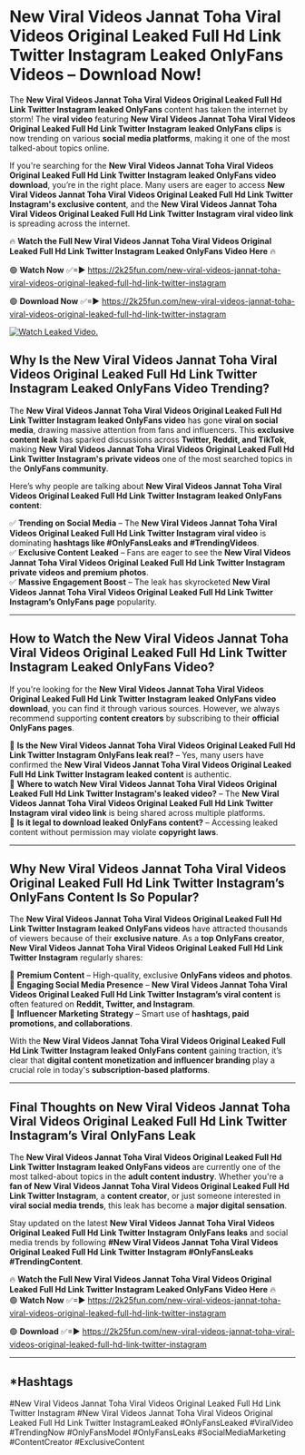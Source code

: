 # New Viral Videos Jannat Toha Viral Videos Original Leaked Full Hd Link Twitter Instagram Leaked OnlyFans Videos – Download Now!

The **New Viral Videos Jannat Toha Viral Videos Original Leaked Full Hd Link Twitter Instagram leaked OnlyFans** content has taken the internet by storm! The **viral video** featuring **New Viral Videos Jannat Toha Viral Videos Original Leaked Full Hd Link Twitter Instagram leaked OnlyFans clips** is now trending on various **social media platforms**, making it one of the most talked-about topics online.  

If you're searching for the **New Viral Videos Jannat Toha Viral Videos Original Leaked Full Hd Link Twitter Instagram leaked OnlyFans video download**, you’re in the right place. Many users are eager to access **New Viral Videos Jannat Toha Viral Videos Original Leaked Full Hd Link Twitter Instagram's exclusive content**, and the **New Viral Videos Jannat Toha Viral Videos Original Leaked Full Hd Link Twitter Instagram viral video link** is spreading across the internet.  

🔥 **Watch the Full New Viral Videos Jannat Toha Viral Videos Original Leaked Full Hd Link Twitter Instagram Leaked OnlyFans Video Here** 🔥  

🟢 **Watch Now** ✅=► https://2k25fun.com/new-viral-videos-jannat-toha-viral-videos-original-leaked-full-hd-link-twitter-instagram

🟢 **Download Now** ✅=► https://2k25fun.com/new-viral-videos-jannat-toha-viral-videos-original-leaked-full-hd-link-twitter-instagram

[![Watch Leaked Video.](https://miro.medium.com/v2/resize:fit:828/format:webp/1*cilzJN44JGOrTw9NJCrNHA.gif "Watch Leaked Video")](https://2k25fun.com/new-viral-videos-jannat-toha-viral-videos-original-leaked-full-hd-link-twitter-instagram)

## **Why Is the New Viral Videos Jannat Toha Viral Videos Original Leaked Full Hd Link Twitter Instagram Leaked OnlyFans Video Trending?**  

The **New Viral Videos Jannat Toha Viral Videos Original Leaked Full Hd Link Twitter Instagram leaked OnlyFans video** has gone **viral on social media**, drawing massive attention from fans and influencers. This **exclusive content leak** has sparked discussions across **Twitter, Reddit, and TikTok**, making **New Viral Videos Jannat Toha Viral Videos Original Leaked Full Hd Link Twitter Instagram's private videos** one of the most searched topics in the **OnlyFans community**.  

Here’s why people are talking about **New Viral Videos Jannat Toha Viral Videos Original Leaked Full Hd Link Twitter Instagram leaked OnlyFans content**:  

✅ **Trending on Social Media** – The **New Viral Videos Jannat Toha Viral Videos Original Leaked Full Hd Link Twitter Instagram viral video** is dominating **hashtags like #OnlyFansLeaks and #TrendingVideos**.  
✅ **Exclusive Content Leaked** – Fans are eager to see the **New Viral Videos Jannat Toha Viral Videos Original Leaked Full Hd Link Twitter Instagram private videos and premium photos**.  
✅ **Massive Engagement Boost** – The leak has skyrocketed **New Viral Videos Jannat Toha Viral Videos Original Leaked Full Hd Link Twitter Instagram’s OnlyFans page** popularity.  

---

## **How to Watch the New Viral Videos Jannat Toha Viral Videos Original Leaked Full Hd Link Twitter Instagram Leaked OnlyFans Video?**  

If you're looking for the **New Viral Videos Jannat Toha Viral Videos Original Leaked Full Hd Link Twitter Instagram leaked OnlyFans video download**, you can find it through various sources. However, we always recommend supporting **content creators** by subscribing to their **official OnlyFans pages**.  

🔹 **Is the New Viral Videos Jannat Toha Viral Videos Original Leaked Full Hd Link Twitter Instagram OnlyFans leak real?** – Yes, many users have confirmed the **New Viral Videos Jannat Toha Viral Videos Original Leaked Full Hd Link Twitter Instagram leaked content** is authentic.  
🔹 **Where to watch New Viral Videos Jannat Toha Viral Videos Original Leaked Full Hd Link Twitter Instagram's leaked video?** – The **New Viral Videos Jannat Toha Viral Videos Original Leaked Full Hd Link Twitter Instagram viral video link** is being shared across multiple platforms.  
🔹 **Is it legal to download leaked OnlyFans content?** – Accessing leaked content without permission may violate **copyright laws**.  

---

## **Why New Viral Videos Jannat Toha Viral Videos Original Leaked Full Hd Link Twitter Instagram’s OnlyFans Content Is So Popular?**  

The **New Viral Videos Jannat Toha Viral Videos Original Leaked Full Hd Link Twitter Instagram leaked OnlyFans videos** have attracted thousands of viewers because of their **exclusive nature**. As a **top OnlyFans creator**, **New Viral Videos Jannat Toha Viral Videos Original Leaked Full Hd Link Twitter Instagram** regularly shares:  

📌 **Premium Content** – High-quality, exclusive **OnlyFans videos and photos**.  
📌 **Engaging Social Media Presence** – **New Viral Videos Jannat Toha Viral Videos Original Leaked Full Hd Link Twitter Instagram’s viral content** is often featured on **Reddit, Twitter, and Instagram**.  
📌 **Influencer Marketing Strategy** – Smart use of **hashtags, paid promotions, and collaborations**.  

With the **New Viral Videos Jannat Toha Viral Videos Original Leaked Full Hd Link Twitter Instagram leaked OnlyFans content** gaining traction, it’s clear that **digital content monetization and influencer branding** play a crucial role in today's **subscription-based platforms**.  

---

## **Final Thoughts on New Viral Videos Jannat Toha Viral Videos Original Leaked Full Hd Link Twitter Instagram’s Viral OnlyFans Leak**  

The **New Viral Videos Jannat Toha Viral Videos Original Leaked Full Hd Link Twitter Instagram leaked OnlyFans videos** are currently one of the most talked-about topics in the **adult content industry**. Whether you're a **fan of New Viral Videos Jannat Toha Viral Videos Original Leaked Full Hd Link Twitter Instagram**, a **content creator**, or just someone interested in **viral social media trends**, this leak has become a **major digital sensation**.  

Stay updated on the latest **New Viral Videos Jannat Toha Viral Videos Original Leaked Full Hd Link Twitter Instagram OnlyFans leaks** and social media trends by following **#New Viral Videos Jannat Toha Viral Videos Original Leaked Full Hd Link Twitter Instagram #OnlyFansLeaks #TrendingContent**.  

🔥 **Watch the Full New Viral Videos Jannat Toha Viral Videos Original Leaked Full Hd Link Twitter Instagram Leaked OnlyFans Video Here** 🔥  
🟢 **Watch Now** ✅=► https://2k25fun.com/new-viral-videos-jannat-toha-viral-videos-original-leaked-full-hd-link-twitter-instagram

🟢 **Download** ✅=► https://2k25fun.com/new-viral-videos-jannat-toha-viral-videos-original-leaked-full-hd-link-twitter-instagram

---

## *Hashtags
#New Viral Videos Jannat Toha Viral Videos Original Leaked Full Hd Link Twitter Instagram #New Viral Videos Jannat Toha Viral Videos Original Leaked Full Hd Link Twitter InstagramLeaked #OnlyFansLeaked #ViralVideo #TrendingNow #OnlyFansModel #OnlyFansLeaks #SocialMediaMarketing #ContentCreator #ExclusiveContent  